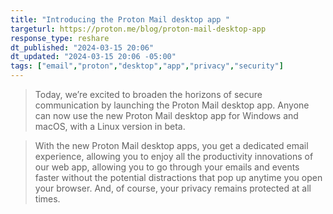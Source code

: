 ```yaml
---
title: "Introducing the Proton Mail desktop app "
targeturl: https://proton.me/blog/proton-mail-desktop-app
response_type: reshare
dt_published: "2024-03-15 20:06"
dt_updated: "2024-03-15 20:06 -05:00"
tags: ["email","proton","desktop","app","privacy","security"]
---
```


> Today, we’re excited to broaden the horizons of secure communication by launching the Proton Mail desktop app. Anyone can now use the new Proton Mail desktop app for Windows and macOS, with a Linux version in beta.

> With the new Proton Mail desktop apps, you get a dedicated email experience, allowing you to enjoy all the productivity innovations of our web app, allowing you to go through your emails and events faster without the potential distractions that pop up anytime you open your browser. And, of course, your privacy remains protected at all times.
